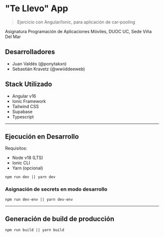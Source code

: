 # "Te Llevo" App
> Ejercicio con Angular/Ionic, para aplicación de car-pooling

Asignatura Programación de Aplicaciones Móviles, 
DUOC UC, Sede Viña Del Mar

## Desarrolladores
- Juan Valdés (@ponytakxn)
- Sebastián Kravetz (@wwiiddeeweb)

## Stack Utilizado
- Angular v16
- Ionic Framework
- Tailwind CSS
- Supabase
- Typescript

---

## Ejecución en Desarrollo
Requisitos:
- Node v18 (LTS)
- Ionic CLI
- Yarn (opcional)
```
npm run dev || yarn dev
```

### Asignación de secrets en modo desarrollo
```
npm run dev-env || yarn dev-env
```
---

## Generación de build de producción
```
npm run build || yarn build
```

